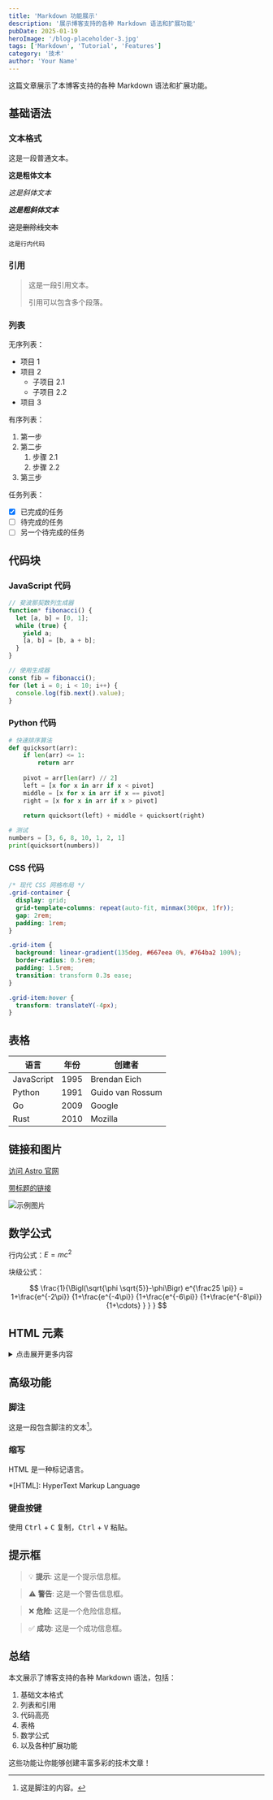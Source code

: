 ```yaml
---
title: 'Markdown 功能展示'
description: '展示博客支持的各种 Markdown 语法和扩展功能'
pubDate: 2025-01-19
heroImage: '/blog-placeholder-3.jpg'
tags: ['Markdown', 'Tutorial', 'Features']
category: '技术'
author: 'Your Name'
---
```


这篇文章展示了本博客支持的各种 Markdown 语法和扩展功能。

## 基础语法

### 文本格式

这是一段普通文本。

**这是粗体文本**

*这是斜体文本*

***这是粗斜体文本***

~~这是删除线文本~~

`这是行内代码`

### 引用

> 这是一段引用文本。
> 
> 引用可以包含多个段落。

### 列表

无序列表：
- 项目 1
- 项目 2
  - 子项目 2.1
  - 子项目 2.2
- 项目 3

有序列表：
1. 第一步
2. 第二步
   1. 步骤 2.1
   2. 步骤 2.2
3. 第三步

任务列表：
- [x] 已完成的任务
- [ ] 待完成的任务
- [ ] 另一个待完成的任务

## 代码块

### JavaScript 代码

```javascript
// 斐波那契数列生成器
function* fibonacci() {
  let [a, b] = [0, 1];
  while (true) {
    yield a;
    [a, b] = [b, a + b];
  }
}

// 使用生成器
const fib = fibonacci();
for (let i = 0; i < 10; i++) {
  console.log(fib.next().value);
}
```

### Python 代码

```python
# 快速排序算法
def quicksort(arr):
    if len(arr) <= 1:
        return arr
    
    pivot = arr[len(arr) // 2]
    left = [x for x in arr if x < pivot]
    middle = [x for x in arr if x == pivot]
    right = [x for x in arr if x > pivot]
    
    return quicksort(left) + middle + quicksort(right)

# 测试
numbers = [3, 6, 8, 10, 1, 2, 1]
print(quicksort(numbers))
```

### CSS 代码

```css
/* 现代 CSS 网格布局 */
.grid-container {
  display: grid;
  grid-template-columns: repeat(auto-fit, minmax(300px, 1fr));
  gap: 2rem;
  padding: 1rem;
}

.grid-item {
  background: linear-gradient(135deg, #667eea 0%, #764ba2 100%);
  border-radius: 0.5rem;
  padding: 1.5rem;
  transition: transform 0.3s ease;
}

.grid-item:hover {
  transform: translateY(-4px);
}
```

## 表格

| 语言 | 年份 | 创建者 |
|------|------|--------|
| JavaScript | 1995 | Brendan Eich |
| Python | 1991 | Guido van Rossum |
| Go | 2009 | Google |
| Rust | 2010 | Mozilla |

## 链接和图片

[访问 Astro 官网](https://astro.build)

[带标题的链接](https://github.com "访问 GitHub")

![示例图片](https://via.placeholder.com/600x400 "这是图片标题")

## 数学公式

行内公式：$E = mc^2$

块级公式：

$$
\frac{1}{\Bigl(\sqrt{\phi \sqrt{5}}-\phi\Bigr) e^{\frac25 \pi}} = 1+\frac{e^{-2\pi}} {1+\frac{e^{-4\pi}} {1+\frac{e^{-6\pi}} {1+\frac{e^{-8\pi}} {1+\cdots} } } }
$$

## HTML 元素

<details>
<summary>点击展开更多内容</summary>

这是折叠内容区域。可以包含任何 Markdown 内容：

- 列表项 1
- 列表项 2
- 列表项 3

```javascript
console.log('折叠区域中的代码');
```

</details>

## 高级功能

### 脚注

这是一段包含脚注的文本[^1]。

[^1]: 这是脚注的内容。

### 缩写

HTML 是一种标记语言。

*[HTML]: HyperText Markup Language

### 键盘按键

使用 <kbd>Ctrl</kbd> + <kbd>C</kbd> 复制，<kbd>Ctrl</kbd> + <kbd>V</kbd> 粘贴。

## 提示框

> 💡 **提示**: 这是一个提示信息框。

> ⚠️ **警告**: 这是一个警告信息框。

> ❌ **危险**: 这是一个危险信息框。

> ✅ **成功**: 这是一个成功信息框。

## 总结

本文展示了博客支持的各种 Markdown 语法，包括：

1. 基础文本格式
2. 列表和引用
3. 代码高亮
4. 表格
5. 数学公式
6. 以及各种扩展功能

这些功能让你能够创建丰富多彩的技术文章！